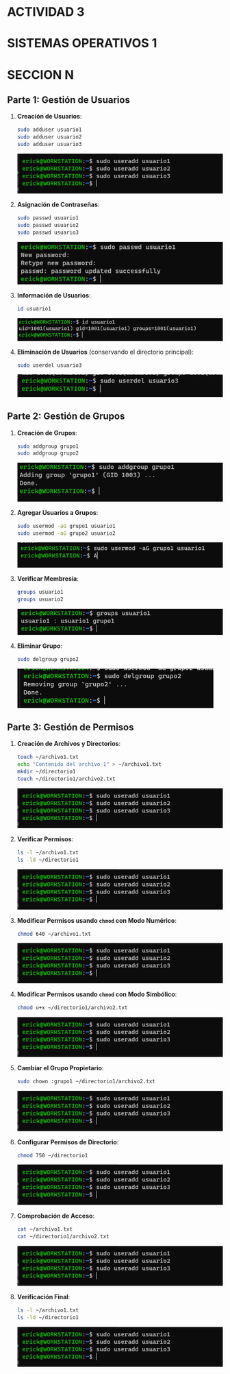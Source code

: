 # ACTIVIDAD 3
# SISTEMAS OPERATIVOS 1
# SECCION N

## **Parte 1: Gestión de Usuarios**

1. **Creación de Usuarios**:

   ```bash
   sudo adduser usuario1
   sudo adduser usuario2
   sudo adduser usuario3
   ```
    ![adduser](img\adduser.png)


2. **Asignación de Contraseñas**:

   ```bash
   sudo passwd usuario1
   sudo passwd usuario2
   sudo passwd usuario3
   ```
    ![adduser](img\passwd.png)

3. **Información de Usuarios**:

   ```bash
   id usuario1
   ```
   ![adduser](img\id.png)

4. **Eliminación de Usuarios** (conservando el directorio principal):

   ```bash
   sudo userdel usuario3
   ```
   ![adduser](img\userdel.png)

## **Parte 2: Gestión de Grupos**

1. **Creación de Grupos**:

   ```bash
   sudo addgroup grupo1
   sudo addgroup grupo2
   ```
   ![adduser](img\addgroup.png)

2. **Agregar Usuarios a Grupos**:

   ```bash
   sudo usermod -aG grupo1 usuario1
   sudo usermod -aG grupo2 usuario2
   ```
   ![adduser](img\usermod.png)

3. **Verificar Membresía**:

   ```bash
   groups usuario1
   groups usuario2
   ```
   ![adduser](img\group.png)

4. **Eliminar Grupo**:

   ```bash
   sudo delgroup grupo2
   ```
   ![adduser](img\delgroup.png)

## **Parte 3: Gestión de Permisos**

1. **Creación de Archivos y Directorios**:

   ```bash
   touch ~/archivo1.txt
   echo "Contenido del archivo 1" > ~/archivo1.txt
   mkdir ~/directorio1
   touch ~/directorio1/archivo2.txt
   ```
   ![adduser](img\adduser.png)

2. **Verificar Permisos**:

   ```bash
   ls -l ~/archivo1.txt
   ls -ld ~/directorio1
   ```
   ![adduser](img\adduser.png)

3. **Modificar Permisos usando `chmod` con Modo Numérico**:

   ```bash
   chmod 640 ~/archivo1.txt
   ```
   ![adduser](img\adduser.png)

4. **Modificar Permisos usando `chmod` con Modo Simbólico**:

   ```bash
   chmod u+x ~/directorio1/archivo2.txt
   ```
   ![adduser](img\adduser.png)

5. **Cambiar el Grupo Propietario**:

   ```bash
   sudo chown :grupo1 ~/directorio1/archivo2.txt
   ```
   ![adduser](img\adduser.png)

6. **Configurar Permisos de Directorio**:

   ```bash
   chmod 750 ~/directorio1
   ```
   ![adduser](img\adduser.png)

7. **Comprobación de Acceso**:

   ```bash
   cat ~/archivo1.txt
   cat ~/directorio1/archivo2.txt
   ```
   ![adduser](img\adduser.png)

8. **Verificación Final**:

   ```bash
   ls -l ~/archivo1.txt
   ls -ld ~/directorio1
   ```
   ![adduser](img\adduser.png)